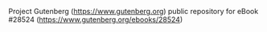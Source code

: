 Project Gutenberg (https://www.gutenberg.org) public repository for eBook #28524 (https://www.gutenberg.org/ebooks/28524)
